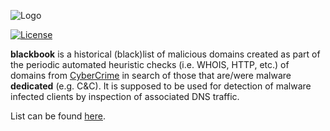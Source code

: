 ![Logo](https://i.imgur.com/MvnAIlp.jpg)

[![License](https://img.shields.io/badge/license-Public_domain-red.svg)](https://wiki.creativecommons.org/wiki/Public_domain)

**blackbook** is a historical (black)list of malicious domains created as part of the periodic automated heuristic checks (i.e. WHOIS, HTTP, etc.) of domains from [CyberCrime](https://cybercrime-tracker.net/) in search of those that are/were malware **dedicated** (e.g. C&C). It is supposed to be used for detection of malware infected clients by inspection of associated DNS traffic.

List can be found [here](list.csv).
